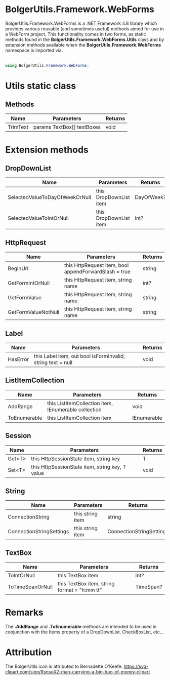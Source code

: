 # BolgerUtils.Framework.WebForms

BolgerUtils.Framework.WebForms is a .NET Framework 4.8 library which provides various reusable (and sometimes useful) methods aimed for use in a WebForm project. This functionality comes in two forms, as static methods found in the **BolgerUtils.Framework.WebForms.Utils** class and by extension methods available when the **BolgerUtils.Framework.WebForms** namespace is imported via:

######

```csharp
using BolgerUtils.Framework.WebForms;
```

# Utils static class

## Methods

Name | Parameters | Returns
--- | --- | ---
TrimText | params TextBox[] textBoxes | void

# Extension methods

## DropDownList

Name | Parameters | Returns
--- | --- | ---
SelectedValueToDayOfWeekOrNull | this DropDownList item | DayOfWeek?
SelectedValueToIntOrNull | this DropDownList item | int?

## HttpRequest

Name | Parameters | Returns
--- | --- | ---
BeginUrl | this HttpRequest item, bool appendForwardSlash = true | string
GetFormIntOrNull | this HttpRequest item, string name | int?
GetFormValue | this HttpRequest item, string name | string
GetFormValueNotNull | this HttpRequest item, string name | string

## Label

Name | Parameters | Returns
--- | --- | ---
HasError | this Label item, out bool isFormInvalid, string text = null | void

## ListItemCollection

Name | Parameters | Returns
--- | --- | ---
AddRange | this ListItemCollection item, IEnumerable<ListItem> collection | void
ToEnumerable | this ListItemCollection item | IEnumerable<ListItem>

## Session

Name | Parameters | Returns
--- | --- | ---
Get<T\> | this HttpSessionState item, string key | T
Set<T\> | this HttpSessionState item, string key, T value | void

## String

Name | Parameters | Returns
--- | --- | ---
ConnectionString | this string item | string
ConnectionStringSettings | this string item | ConnectionStringSettings

## TextBox

Name | Parameters | Returns
--- | --- | ---
ToIntOrNull | this TextBox item | int?
ToTimeSpanOrNull | this TextBox item, string format = "h:mm tt" | TimeSpan?

# Remarks

The **.AddRange** and **.ToEnumerable** methods are intended to be used in conjunction with the Items property of a DropDownList, CheckBoxList, etc...

# Attribution

The BolgerUtils icon is attributed to Bernadette O'Keefe: https://svg-clipart.com/sign/RsnsoX2-man-carrying-a-big-bag-of-money-clipart

